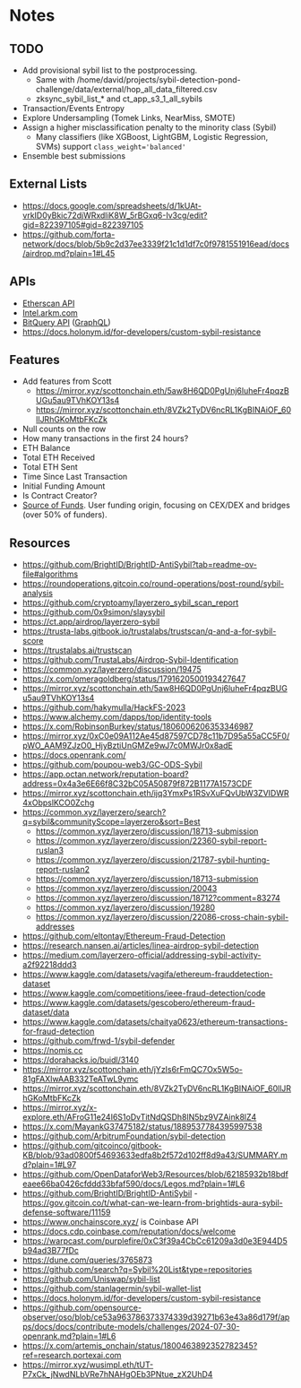 # Notes

## TODO

- Add provisional sybil list to the postprocessing.
  - Same with /home/david/projects/sybil-detection-pond-challenge/data/external/hop_all_data_filtered.csv
  - zksync_sybil_list_* and ct_app_s3_1_all_sybils
- Transaction/Events Entropy
- Explore Undersampling (Tomek Links, NearMiss, SMOTE)
- Assign a higher misclassification penalty to the minority class (Sybil)
  - Many classifiers (like XGBoost, LightGBM, Logistic Regression, SVMs) support `class_weight='balanced'`
- Ensemble best submissions

## External Lists

- https://docs.google.com/spreadsheets/d/1kUAt-vrkID0yBkic72djWRxdliK8W_5rBGxq6-Iv3cg/edit?gid=822397105#gid=822397105
- https://github.com/forta-network/docs/blob/5b9c2d37ee3339f21c1d1df7c0f9781551916ead/docs/airdrop.md?plain=1#L45

## APIs

- [Etherscan API](https://etherscan.io/address/0x128e14fcac5e8fa11202ed4582d332bb37e05e67)
- [Intel.arkm.com](https://intel.arkm.com/explorer/address/0xb9ecee9a0e273d8A1857F3B8EeA30e5dD3cb6335)
- [BitQuery API](https://explorer.bitquery.io/ethereum/address/0xfbcf4ab9f374e146009c2f7db2f659f2068b085f) ([GraphQL](https://bitquery.io/labs/graphql))
- https://docs.holonym.id/for-developers/custom-sybil-resistance

## Features

- Add features from Scott
  - https://mirror.xyz/scottonchain.eth/5aw8H6QD0PgUnj6luheFr4pqzBUGu5au9TVhKOY13s4
  - https://mirror.xyz/scottonchain.eth/8VZk2TyDV6ncRL1KgBINAiOF_60llJRhGKoMtbFKcZk
- Null counts on the row
- How many transactions in the first 24 hours?
- ETH Balance
- Total ETH Received
- Total ETH Sent
- Time Since Last Transaction
- Initial Funding Amount
- Is Contract Creator?
- [Source of Funds](https://x.com/RobinsonBurkey/status/1806006206353346987). User funding origin, focusing on CEX/DEX and bridges (over 50% of funders).

## Resources

- https://github.com/BrightID/BrightID-AntiSybil?tab=readme-ov-file#algorithms
- https://roundoperations.gitcoin.co/round-operations/post-round/sybil-analysis
- https://github.com/cryptoamy/layerzero_sybil_scan_report
- https://github.com/0x9simon/slaysybil
- https://ct.app/airdrop/layerzero-sybil
- https://trusta-labs.gitbook.io/trustalabs/trustscan/q-and-a-for-sybil-score
- https://trustalabs.ai/trustscan
- https://github.com/TrustaLabs/Airdrop-Sybil-Identification
- https://common.xyz/layerzero/discussion/19475
- https://x.com/omeragoldberg/status/1791620500193427647
- https://mirror.xyz/scottonchain.eth/5aw8H6QD0PgUnj6luheFr4pqzBUGu5au9TVhKOY13s4
- https://github.com/hakymulla/HackFS-2023
- https://www.alchemy.com/dapps/top/identity-tools
- https://x.com/RobinsonBurkey/status/1806006206353346987
- https://mirror.xyz/0xC0e09A112Ae45d87597CD78c11b7D95a55aCC5F0/pWO_AAM9ZJzO0_HjyBztiUnGMZe9wJ7c0MWJr0x8adE
- https://docs.openrank.com/
- https://github.com/poupou-web3/GC-ODS-Sybil
- https://app.octan.network/reputation-board?address=0x4a3e6E66f8C32bC05A50879f872B1177A1573CDF
- https://mirror.xyz/scottonchain.eth/ijq3YmxPs1RSvXuFQvUbW3ZVIDWR4xObpslKCO0Zchg
- https://common.xyz/layerzero/search?q=sybil&communityScope=layerzero&sort=Best
  - https://common.xyz/layerzero/discussion/18713-submission
  - https://common.xyz/layerzero/discussion/22360-sybil-report-ruslan3
  - https://common.xyz/layerzero/discussion/21787-sybil-hunting-report-ruslan2
  - https://common.xyz/layerzero/discussion/18713-submission
  - https://common.xyz/layerzero/discussion/20043
  - https://common.xyz/layerzero/discussion/18712?comment=83274
  - https://common.xyz/layerzero/discussion/19280
  - https://common.xyz/layerzero/discussion/22086-cross-chain-sybil-addresses
- https://github.com/eltontay/Ethereum-Fraud-Detection
- https://research.nansen.ai/articles/linea-airdrop-sybil-detection
- https://medium.com/layerzero-official/addressing-sybil-activity-a2f92218ddd3
- https://www.kaggle.com/datasets/vagifa/ethereum-frauddetection-dataset
- https://www.kaggle.com/competitions/ieee-fraud-detection/code
- https://www.kaggle.com/datasets/gescobero/ethereum-fraud-dataset/data
- https://www.kaggle.com/datasets/chaitya0623/ethereum-transactions-for-fraud-detection
- https://github.com/frwd-1/sybil-defender
- https://nomis.cc
- https://dorahacks.io/buidl/3140
- https://mirror.xyz/scottonchain.eth/jYzIs6rFmQC7Ox5W5o-81gFAXIwAAB332TeATwL9ymc
- https://mirror.xyz/scottonchain.eth/8VZk2TyDV6ncRL1KgBINAiOF_60llJRhGKoMtbFKcZk
- https://mirror.xyz/x-explore.eth/AFroG11e24I6S1oDvTitNdQSDh8lN5bz9VZAink8lZ4
- https://x.com/MayankG37475182/status/1889537784395997538
- https://github.com/ArbitrumFoundation/sybil-detection
- https://github.com/gitcoinco/gitbook-KB/blob/93ad0800f54693633edfa8b2f572d102ff8d9a43/SUMMARY.md?plain=1#L97
- https://github.com/OpenDataforWeb3/Resources/blob/62185932b18bdfeaee66ba0426cfddd33bfaf590/docs/Legos.md?plain=1#L6
- https://github.com/BrightID/BrightID-AntiSybil - https://gov.gitcoin.co/t/what-can-we-learn-from-brightids-aura-sybil-defense-software/11159
- https://www.onchainscore.xyz/ is Coinbase API
- https://docs.cdp.coinbase.com/reputation/docs/welcome
- https://warpcast.com/purplefire/0xC3f39a4CbCc61209a3d0e3E944D5b94ad3B77fDc
- https://dune.com/queries/3765873
- https://github.com/search?q=Sybil%20List&type=repositories
- https://github.com/Uniswap/sybil-list
- https://github.com/stanlagermin/sybil-wallet-list
- https://docs.holonym.id/for-developers/custom-sybil-resistance
- https://github.com/opensource-observer/oso/blob/ce53a963786373374339d39271b63e43a86d179f/apps/docs/docs/contribute-models/challenges/2024-07-30-openrank.md?plain=1#L6
- https://x.com/artemis_onchain/status/1800463892352782345?ref=research.portexai.com
- https://mirror.xyz/wusimpl.eth/tUT-P7xCk_jNwdNLbVRe7hNAHgOEb3PNtue_zX2UhD4
